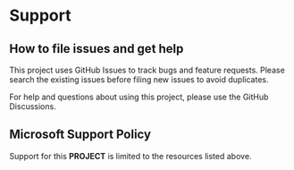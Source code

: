 # Support

## How to file issues and get help

This project uses GitHub Issues to track bugs and feature requests. Please search the existing
issues before filing new issues to avoid duplicates.

For help and questions about using this project, please use the GitHub Discussions.

## Microsoft Support Policy

Support for this **PROJECT** is limited to the resources listed above.
